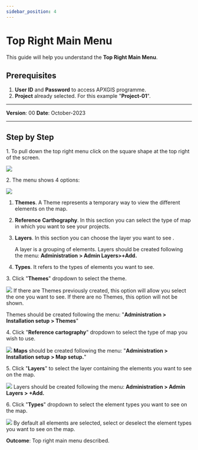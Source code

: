 ```yaml
---
sidebar_position: 4
---
```

# Top Right Main Menu

This guide will help you understand the **Top Right Main Menu**.

## **Prerequisites**
1.	**User ID** and **Password** to access APXGIS programme.
2. **Project** already selected. For this example "**Project-01**".


------------

**Version**: 00
**Date**: October-2023

------------
## **Step by Step**

1\. To pull down the top right menu click on the square shape at the top right of the screen.

![](/img/GEN-MEN-02/GEN-MEN-02-STP-01.png)


2\. The menu shows 4 options:

![](/img/GEN-MEN-02/GEN-MEN-02-STP-02.png)
1. **Themes**. A Theme represents a temporary way to view the different elements on the map.

2. **Reference** **Carthography**. In this section you can select the type of map in which you want to see your projects.

3. **Layers**. In this section you can choose the layer you want to see .

   A layer is a grouping of elements. Layers should be created following the menu: **Administration &gt; Admin Layers&gt;+Add.**

4. **Types**. It refers to the types of elements you want to see. 


3\. Click "**Themes**" dropdown to select the theme. 

![](/img/GEN-MEN-02/GEN-MEN-02-STP-03.png)
If there are Themes previously created, this option will allow you select the one you want to see. If there are no Themes, this option will not be shown.

Themes should be created following the menu: "**Administration &gt; Installation setup &gt; Themes**"


4\. Click "**Reference cartography**" dropdown to select the type of map you wish to use.

![](/img/GEN-MEN-02/GEN-MEN-02-STP-04.png)
**Maps** should be created following the menu: "**Administration &gt; Installation setup &gt; Map setup.**"


5\. Click "**Layers**" to select the layer containing the elements you want to see on the map.

![](/img/GEN-MEN-02/GEN-MEN-02-STP-05.png)
Layers should be created following the menu: **Administration &gt; Admin Layers &gt; +Add.**


6\. Click "**Types**" dropdown to select the element types you want to see on the map. 

![](/img/GEN-MEN-02/GEN-MEN-02-STP-06.png)
By default all elements are selected, select or deselect the element types you want to see on the map.


**Outcome**: Top right main menu described.
